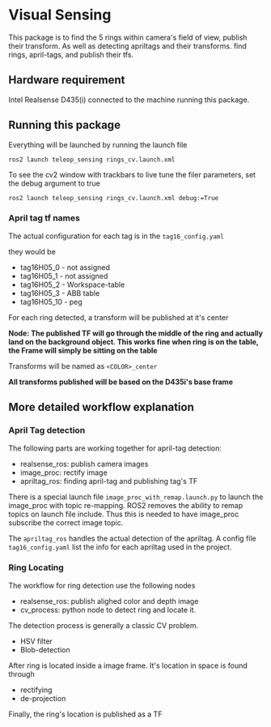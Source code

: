# Visual Sensing

This package is to find the 5 rings within camera's field of view, publish their transform. As well as detecting apriltags and their transforms.
find rings, april-tags, and publish their tfs.

## Hardware requirement

Intel Realsense D435(i) connected to the machine running this package.

## Running this package

Everything will be launched by running the launch file 
```
ros2 launch teleop_sensing rings_cv.launch.xml
```

To see the cv2 window with trackbars to live tune the filer parameters, set the debug argument to true 
```
ros2 launch teleop_sensing rings_cv.launch.xml debug:=True
```

### April tag tf names 

The actual configuration for each tag is in the `tag16_config.yaml`

they would be 

* tag16H05_0 - not assigned
* tag16H05_1 - not assigned 
* tag16H05_2 - Workspace-table
* tag16H05_3 - ABB table
* tag16H05_10 - peg


For each ring detected, a transform will be published at it's center

**Node: The published TF will go through the middle of the ring and actually land on the background object. This works fine when ring is on the table, the Frame will simply be sitting on the table**

Transforms will be named as `<COLOR>_center`

**All transforms published will be based on the D435i's base frame**


## More detailed workflow explanation

### April Tag detection

The following parts are working together for april-tag detection:
* realsense_ros: publish camera images
* image_proc: rectify image
* apriltag_ros: finding april-tag and publishing tag's TF

There is a special launch file `image_proc_with_remap.launch.py` to launch the image_proc with topic re-mapping. ROS2 removes the ability to remap topics on launch file include. Thus this is needed to have image_proc subscribe the correct image topic.

The `apriltag_ros` handles the actual detection of the apriltag. A config file `tag16_config.yaml` list the info for each apriltag used in the project.

### Ring Locating

The workflow for ring detection use the following nodes
* realsense_ros: publish alighed color and depth image
* cv_process: python node to detect ring and locate it.

The detection process is generally a classic CV problem. 
* HSV filter 
* Blob-detection

After ring is located inside a image frame. It's location in space is found through 
* rectifying
* de-projection

Finally, the ring's location is published as a TF

